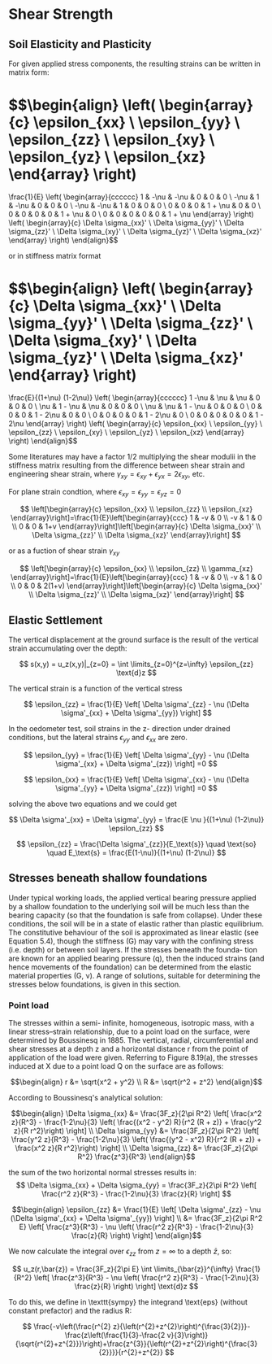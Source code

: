 # Shear Strength

## Soil Elasticity and Plasticity

For given applied stress components, the resulting strains can be written in matrix form:

$$\begin{align}
\left(
    \begin{array}{c}
    \epsilon_{xx}
    \\
    \epsilon_{yy}
    \\
    \epsilon_{zz}
    \\
    \epsilon_{xy}
    \\
    \epsilon_{yz}
    \\
    \epsilon_{xz}
    \end{array}
\right)
=
\frac{1}{E}
\left(
    \begin{array}{cccccc}
    1 & -\nu & -\nu & 0 & 0 & 0
    \\
    -\nu & 1 & -\nu & 0 & 0 & 0
    \\
    -\nu & -\nu & 1 & 0 & 0 & 0
    \\
    0 & 0 & 0 & 1 + \nu & 0 & 0
    \\
    0 & 0 & 0 & 0 & 1 + \nu & 0
    \\
    0 & 0 & 0 & 0 & 0 & 1 + \nu
    \end{array}
\right)
\left(
    \begin{array}{c}
    \Delta \sigma_{xx}'
    \\
    \Delta \sigma_{yy}'
    \\
    \Delta \sigma_{zz}'
    \\
    \Delta \sigma_{xy}'
    \\
    \Delta \sigma_{yz}'
    \\
    \Delta \sigma_{xz}'
    \end{array}
\right)
\end{align}$$

or in stiffness matrix format 

$$\begin{align}
\left(
    \begin{array}{c}
    \Delta \sigma_{xx}'
    \\
    \Delta \sigma_{yy}'
    \\
    \Delta \sigma_{zz}'
    \\
    \Delta \sigma_{xy}'
    \\
    \Delta \sigma_{yz}'
    \\
    \Delta \sigma_{xz}'
    \end{array}
\right)
=
\frac{E}{(1+\nu) (1-2\nu)}
\left(
    \begin{array}{cccccc}
    1 -\nu & \nu & \nu & 0 & 0 & 0
    \\
    \nu & 1 - \nu & \nu & 0 & 0 & 0
    \\
    \nu & \nu & 1 - \nu & 0 & 0 & 0
    \\
    0 & 0 & 0 & 1 - 2\nu & 0 & 0
    \\
    0 & 0 & 0 & 0 & 1 - 2\nu & 0
    \\
    0 & 0 & 0 & 0 & 0 & 1 - 2\nu
    \end{array}
\right)
\left(
    \begin{array}{c}
    \epsilon_{xx}
    \\
    \epsilon_{yy}
    \\
    \epsilon_{zz}
    \\
    \epsilon_{xy}
    \\
    \epsilon_{yz}
    \\
    \epsilon_{xz}
    \end{array}
\right)
\end{align}$$

Some literatures may have a factor 1/2 multiplying the shear modulii in the stiffness matrix resulting from the difference between shear strain and engineering shear strain, where $\gamma_{xy}=\epsilon_{xy}+\epsilon_{yx}=2\epsilon_{xy}$, etc.

For plane strain condtion, where $\epsilon_{xy}=\epsilon_{yy}=\epsilon_{yz}=0$

$$
\left[\begin{array}{c}
\epsilon_{xx} \\
\epsilon_{zz} \\
\epsilon_{xz}
\end{array}\right]=\frac{1}{E}\left[\begin{array}{ccc}
1 & -v & 0 \\
-v & 1 & 0 \\
0 & 0 & 1+v
\end{array}\right]\left[\begin{array}{c}
\Delta \sigma_{xx}' \\
\Delta \sigma_{zz}' \\
\Delta \sigma_{xz}'
\end{array}\right]
$$

or as a fuction of shear strain $\gamma_{xy}$

$$
\left[\begin{array}{c}
\epsilon_{xx} \\
\epsilon_{zz} \\
\gamma_{xz}
\end{array}\right]=\frac{1}{E}\left[\begin{array}{ccc}
1 & -v & 0 \\
-v & 1 & 0 \\
0 & 0 & 2(1+v)
\end{array}\right]\left[\begin{array}{c}
\Delta \sigma_{xx}' \\
\Delta \sigma_{zz}' \\
\Delta \sigma_{xz}'
\end{array}\right]
$$

## Elastic Settlement
The vertical displacement at the ground surface is the result of the vertical strain accumulating over the depth:

$$
    s(x,y) = u_z(x,y)|_{z=0} = \int \limits_{z=0}^{z=\infty} \epsilon_{zz} \text{d}z
$$

The vertical strain is a function of the vertical stress

$$
    \epsilon_{zz} = \frac{1}{E} \left[ \Delta \sigma'_{zz} - \nu (\Delta \sigma'_{xx} + \Delta \sigma'_{yy})  \right]
$$

In the oedometer test, soil strains in the z- direction under drained conditions, but the lateral strains $\epsilon_{yy}$ and $\epsilon_{xx}$ are zero. 

$$
    \epsilon_{yy} = \frac{1}{E} \left[ \Delta \sigma'_{yy} - \nu (\Delta \sigma'_{xx} + \Delta \sigma'_{zz})  \right] =0
$$

$$
    \epsilon_{xx} = \frac{1}{E} \left[ \Delta \sigma'_{xx} - \nu (\Delta \sigma'_{yy} + \Delta \sigma'_{zz})  \right] =0
$$

solving the above two equations and we could get 

$$
    \Delta \sigma'_{xx} = \Delta \sigma'_{yy} = \frac{E \nu }{(1+\nu) (1-2\nu)} \epsilon_{zz}
$$

$$
    \epsilon_{zz} = \frac{\Delta \sigma'_{zz}}{E_\text{s}} \quad \text{so} \quad  E_\text{s} = \frac{E(1-\nu)}{(1+\nu) (1-2\nu)}
$$


## Stresses beneath shallow foundations
Under typical working loads, the applied vertical bearing pressure applied by a shallow foundation to the underlying soil will be much less than the bearing capacity (so that the foundation is safe from collapse). Under these conditions, the soil will be in a state of elastic rather than plastic equilibrium. The constitutive behaviour of the soil is approximated as linear elastic (see Equation 5.4), though the stiffness (G) may vary with the confining stress (i.e. depth) or between soil layers. If the stresses beneath the founda-
tion are known for an applied bearing pressure (q), then the induced strains (and hence movements of the foundation) can be determined from the elastic material properties (G, ν). A range of solutions, suitable for determining the stresses below foundations, is given in this section.

### Point load
The stresses within a semi- infinite, homogeneous, isotropic mass, with a linear stress–strain relationship, due to a point load on the surface, were determined by Boussinesq in 1885. The vertical, radial, circumferential and shear stresses at a depth z and a horizontal distance r from the point of application of the
load were given. Referring to Figure 8.19(a), the stresses induced at X due to a point load Q on the surface are as follows:

$$\begin{align}
    r &= \sqrt{x^2 + y^2}
    \\
    R &= \sqrt{r^2 + z^2}
\end{align}$$

According to Boussinesq's analytical solution:

$$\begin{align}
    \Delta \sigma_{xx} &= \frac{3F_z}{2\pi R^2} \left[ \frac{x^2 z}{R^3} - \frac{1-2\nu}{3} \left( \frac{(x^2 - y^2) R}{r^2 (R + z)} + \frac{y^2 z}{R r^2}\right) \right]
    \\
    \Delta \sigma_{yy} &= \frac{3F_z}{2\pi R^2} \left[ \frac{y^2 z}{R^3} - \frac{1-2\nu}{3} \left( \frac{(y^2 - x^2) R}{r^2 (R + z)} + \frac{x^2 z}{R r^2}\right) \right]
    \\
    \Delta \sigma_{zz} &= \frac{3F_z}{2\pi R^2} \frac{z^3}{R^3}
\end{align}$$

the sum of the two horizontal normal stresses results in:  
$$
    \Delta \sigma_{xx} + \Delta \sigma_{yy} = \frac{3F_z}{2\pi R^2} \left[ \frac{r^2 z}{R^3} - \frac{1-2\nu}{3} \frac{z}{R} \right]
$$

$$\begin{align}
    \epsilon_{zz} &= \frac{1}{E} \left[ \Delta \sigma'_{zz} - \nu (\Delta \sigma'_{xx} + \Delta \sigma'_{yy})  \right]
    \\
    &= \frac{3F_z}{2\pi R^2 E} \left[ \frac{z^3}{R^3} - \nu \left( \frac{r^2 z}{R^3} - \frac{1-2\nu}{3} \frac{z}{R} \right) \right]
\end{align}$$

We now calculate the integral over $\epsilon_{zz}$ from $z=\infty$ to a depth $\bar{z}$, so:

$$
    u_z(r,\bar{z}) = \frac{3F_z}{2\pi E} \int \limits_{\bar{z}}^{\infty} \frac{1}{R^2} \left[ \frac{z^3}{R^3} - \nu \left( \frac{r^2 z}{R^3} - \frac{1-2\nu}{3} \frac{z}{R} \right) \right] \text{d}z
$$

To do this, we define in \texttt{sympy} the integrand \text{eps} (without constant prefactor) and the radius R:

$$
\frac{-v\left(\frac{r^{2} z}{\left(r^{2}+z^{2}\right)^{\frac{3}{2}}}-\frac{z\left(\frac{1}{3}-\frac{2 v}{3}\right)}{\sqrt{r^{2}+z^{2}}}\right)+\frac{z^{3}}{\left(r^{2}+z^{2}\right)^{\frac{3}{2}}}}{r^{2}+z^{2}}
$$

